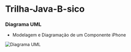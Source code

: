 # Trilha-Java-B-sico

### Diagrama UML

- Modelagem e Diagramação de um Componente iPhone

![Diagrama UML](https://github.com/user-attachments/assets/e421ba74-67d4-4aa1-88ca-77d95d492496)
